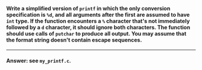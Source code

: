#### Write a simplified version of `printf` in which the only conversion specification is `%d`, and all arguments after the first are assumed to have `int` type. If the function encounters a `%` character that's not immediately followed by a `d` character, it should ignore both characters. The function should use calls of `putchar` to produce all output. You may assume that the format string doesn't contain escape sequences.

---

#### Answer: see `my_printf.c`.
